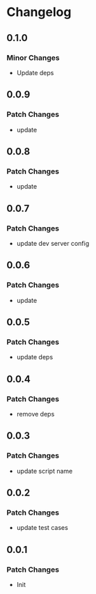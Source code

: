 # Changelog

## 0.1.0

### Minor Changes

-   Update deps

## 0.0.9

### Patch Changes

-   update

## 0.0.8

### Patch Changes

-   update

## 0.0.7

### Patch Changes

-   update dev server config

## 0.0.6

### Patch Changes

-   update

## 0.0.5

### Patch Changes

-   update deps

## 0.0.4

### Patch Changes

-   remove deps

## 0.0.3

### Patch Changes

-   update script name

## 0.0.2

### Patch Changes

-   update test cases

## 0.0.1

### Patch Changes

-   Init
